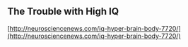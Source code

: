 ## The Trouble with High IQ
  
  [http://neurosciencenews.com/iq-hyper-brain-body-7720/](http://neurosciencenews.com/iq-hyper-brain-body-7720/)